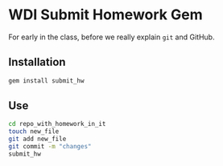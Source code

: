 # WDI Submit Homework Gem

For early in the class, before we really explain `git` and GitHub.

## Installation

```bash
gem install submit_hw
```

## Use

```bash
cd repo_with_homework_in_it
touch new_file
git add new_file
git commit -m "changes"
submit_hw
```
